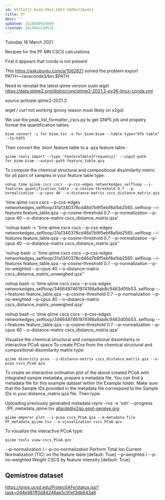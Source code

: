 ```yaml
---
id: bff5af22-0edd-49e2-b067-5809af16e454
title: Pf
desc: ''
updated: 1616080924669
created: 1615882210535
---
```


Tuesday 16 March 2021

Recipee for the PF MN CSCS calculations

First it appears that conda is not present

This https://askubuntu.com/a/1062621 solved the problem
export PATH=~/anaconda3/bin:$PATH


Need to reinstall the latest qiime version sudo wget https://data.qiime2.org/distro/core/qiime2-2021.2-py36-linux-conda.yml

source activate qiime2-2021.2

wget / curl not working (proxy reason most likely on x2go)


We use the peak_list_formatter_cscs.py to get GNPS job and propelry format the quantification tables

`biom convert -i for_biom.tsv -o for_biom.biom --table-type="OTU table" --to-hdf5`



Then convert the .biom feature table to a .qza feature table :

`qiime tools import --type 'FeatureTable[Frequency]' --input-path for_biom.biom --output-path feature_table.qza`

To compute the chemical structural and compositional dissimilarity metric for all pairs of samples in your feature table type:

`nohup time qiime cscs cscs --p-css-edges networkedges_selfloop --i-features quantification_table --p-cosine-threshold 0.7 --p-normalization --p-cpus 40 --o-distance-matrix cscs_distance_matrix.qza`

'time qiime cscs cscs --p-css-edges networkedges_selfloop/31a1340378cd46d7b9f5ebf8afbb2565..selfloop --i-features feature_table.qza --p-cosine-threshold 0.7 --p-normalization --p-cpus 40 --o-distance-matrix cscs_distance_matrix.qza'


'nohup bash -c 'time qiime cscs cscs --p-css-edges networkedges_selfloop/31a1340378cd46d7b9f5ebf8afbb2565..selfloop --i-features feature_table.qza --p-cosine-threshold 0.7 --p-normalization --p-cpus 40 --o-distance-matrix cscs_distance_matrix.qza''


'nohup bash -c 'time qiime cscs cscs --p-css-edges networkedges_selfloop/31a1340378cd46d7b9f5ebf8afbb2565..selfloop --i-features feature_table.qza --p-cosine-threshold 0.7 --p-normalization --p-no-weighted --p-cpus 40 --o-distance-matrix cscs_distance_matrix_unweighed.qza''

nohup bash -c 'time qiime cscs cscs --p-css-edges networkedges_selfloop/3466497461974198a9ab8c9463d05b53..selfloop --i-features feature_table.qza --p-cosine-threshold 0.7 --p-normalization --p-no-weighted --p-cpus 40 --o-distance-matrix cscs_distance_matrix_unweighed.qza'

nohup bash -c 'time qiime cscs cscs --p-css-edges networkedges_selfloop/3466497461974198a9ab8c9463d05b53..selfloop --i-features feature_table.qza --p-cosine-threshold 0.7 --p-normalization --p-cpus 40 --o-distance-matrix cscs_distance_matrix.qza'


Visualize the chemical structural and compositional dissimilarity in interactive PCoA space
To create PCos from the chemical structural and compositional dissimilarity matrix type:

`qiime diversity pcoa --i-distance-matrix cscs_distance_matrix.qza --o-pcoa cscs_PCoA.qza`

To create an interactive ordination plot of the above created PCoA with integrated sample metadata, prepare a metadata file. You can find a metadata file for this example dataset within the Example folder. Make sure that the Sample IDs provided in the metadata file correspond to the Sample IDs in your distance_matrix.qza file. Then type:

Uploading previously generated metadata
rsync -rvz -e 'ssh' --progress ./PF_metadata_qiime.tsv allardp@x2go.epgl-geneve.org:

`qiime emperor plot --i-pcoa cscs_PCoA.qza --m-metadata-file PF_metadata_qiime.tsv --o-visualization cscs_PCoA.qzv`

To visualize the interactive PCoA type:

`qiime tools view cscs_PCoA.qzv`


  --p-normalization / --p-no-normalization
                         Perform Total Ion Current Normalization (TIC) on the
                         feature table                         [default: True]
  --p-weighted / --p-no-weighted
                         Weight CSCS by feature intensity      [default: True]


## Qemistree dataset

https://gnps.ucsd.edu/ProteoSAFe/status.jsp?task=044e981ff0d84246ae5c91ef3db643a8

